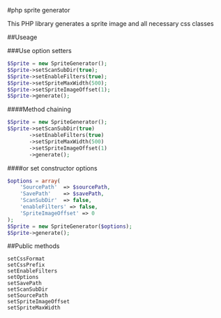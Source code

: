 #php sprite generator

This PHP library generates a sprite image and all necessary css classes


##Useage

###Use option setters
```php
$Sprite = new SpriteGenerator();
$Sprite->setScanSubDir(true);
$Sprite->setEnableFilters(true);
$Sprite->setSpriteMaxWidth(500);
$Sprite->setSpriteImageOffset(1);
$Sprite->generate();
```

####Method chaining
```php
$Sprite = new SpriteGenerator();
$Sprite->setScanSubDir(true)
       ->setEnableFilters(true)
       ->setSpriteMaxWidth(500)
       ->setSpriteImageOffset(1)
       ->generate();
```

####or set constructor options
```php
$options = array(
    'SourcePath'  => $sourcePath,
    'SavePath'    => $savePath,
    'ScanSubDir'  => false,
    'enableFilters' => false,
    'SpriteImageOffset' => 0
);
$Sprite = new SpriteGenerator($options);
$Sprite->generate();
```


##Public methods

    setCssFormat
    setCssPrefix
    setEnableFilters
    setOptions
    setSavePath
    setScanSubDir
    setSourcePath
    setSpriteImageOffset
    setSpriteMaxWidth